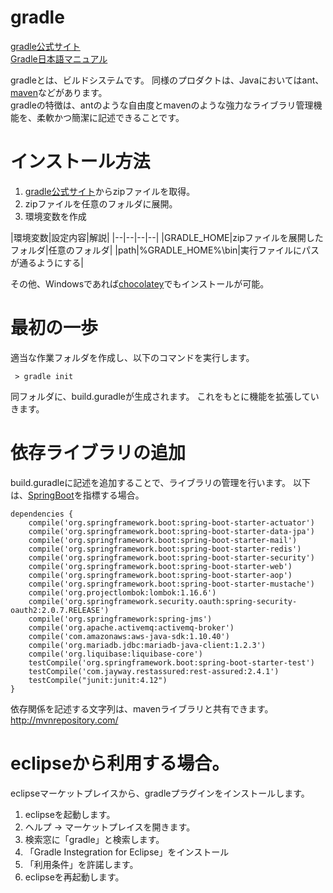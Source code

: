 # gradle

[gradle公式サイト](http://gradle.org/)  
[Gradle日本語マニュアル](http://gradle.monochromeroad.com/docs/)

gradleとは、ビルドシステムです。
同様のプロダクトは、Javaにおいてはant、[maven](https://github.com/snjxnksm/practice/wiki/maven)などがあります。  
gradleの特徴は、antのような自由度とmavenのような強力なライブラリ管理機能を、柔軟かつ簡潔に記述できることです。


# インストール方法

1. [gradle公式サイト](http://gradle.org/)からzipファイルを取得。
2. zipファイルを任意のフォルダに展開。  
3. 環境変数を作成  

|環境変数|設定内容|解説|
|--|--|--|--|
|GRADLE_HOME|zipファイルを展開したフォルダ|任意のフォルダ|
|path|%GRADLE_HOME%\bin|実行ファイルにパスが通るようにする|

その他、Windowsであれば[chocolatey](https://github.com/snjxnksm/practice/wiki/Chocolatey)でもインストールが可能。  

# 最初の一歩

適当な作業フォルダを作成し、以下のコマンドを実行します。
```
 > gradle init
```
同フォルダに、build.guradleが生成されます。
これをもとに機能を拡張していきます。

# 依存ライブラリの追加

build.guradleに記述を追加することで、ライブラリの管理を行います。
以下は、[SpringBoot](../springboot/readme.md)を指標する場合。
```
dependencies {
    compile('org.springframework.boot:spring-boot-starter-actuator')
    compile('org.springframework.boot:spring-boot-starter-data-jpa')
    compile('org.springframework.boot:spring-boot-starter-mail')
    compile('org.springframework.boot:spring-boot-starter-redis')
    compile('org.springframework.boot:spring-boot-starter-security')
    compile('org.springframework.boot:spring-boot-starter-web')
    compile('org.springframework.boot:spring-boot-starter-aop')
    compile('org.springframework.boot:spring-boot-starter-mustache')
    compile('org.projectlombok:lombok:1.16.6')
    compile('org.springframework.security.oauth:spring-security-oauth2:2.0.7.RELEASE')
    compile('org.springframework:spring-jms')
    compile('org.apache.activemq:activemq-broker')
    compile('com.amazonaws:aws-java-sdk:1.10.40')
    compile('org.mariadb.jdbc:mariadb-java-client:1.2.3')
    compile('org.liquibase:liquibase-core')
    testCompile('org.springframework.boot:spring-boot-starter-test')
    testCompile('com.jayway.restassured:rest-assured:2.4.1')
    testCompile("junit:junit:4.12")
}
```
依存関係を記述する文字列は、mavenライブラリと共有できます。
http://mvnrepository.com/


# eclipseから利用する場合。

eclipseマーケットプレイスから、gradleプラグインをインストールします。

1. eclipseを起動します。
2. ヘルプ → マーケットプレイスを開きます。
3. 検索窓に「gradle」と検索します。
4. 「Gradle Instegration for Eclipse」をインストール
5. 「利用条件」を許諾します。
6. eclipseを再起動します。
